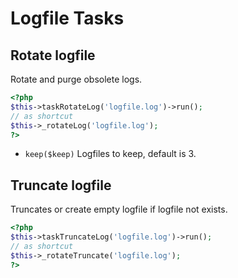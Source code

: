 # Logfile Tasks

## Rotate logfile


Rotate and purge obsolete logs.

``` php
<?php
$this->taskRotateLog('logfile.log')->run();
// as shortcut
$this->_rotateLog('logfile.log');
?>
```

* `keep($keep)` Logfiles to keep, default is 3.

## Truncate logfile


Truncates or create empty logfile if logfile not exists.

``` php
<?php
$this->taskTruncateLog('logfile.log')->run();
// as shortcut
$this->_rotateTruncate('logfile.log');
?>
```

